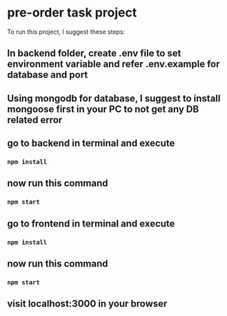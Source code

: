 # pre-order task project

To run this project, I suggest these steps:

## In backend folder, create .env file to set environment variable and refer .env.example for database and port

## Using mongodb for database, I suggest to install mongoose first in your PC to not get any DB related error

## go to backend in terminal and execute
### `npm install`

## now run this command
### `npm start`

## go to frontend in terminal and execute
### `npm install`

## now run this command
### `npm start`

## visit localhost:3000 in your browser